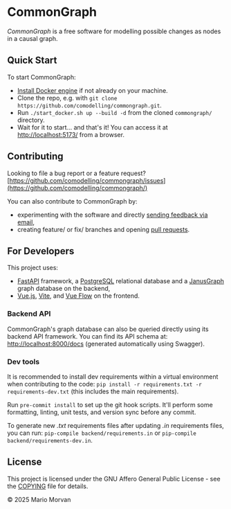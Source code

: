 # CommonGraph

*CommonGraph* is a free software for modelling possible changes as nodes in a causal graph.


## Quick Start

To start CommonGraph:

- [Install Docker engine](https://www.docker.com/get-started/) if not already on your machine.
- Clone the repo, e.g. with ```git clone https://github.com/comodelling/commongraph.git```.
- Run ```./start_docker.sh up --build -d``` from the cloned `commongraph/` directory.
- Wait for it to start... and that's it! You can access it at [http://localhost:5173/](http://localhost:5173/) from a browser.


## Contributing

Looking to file a bug report or a feature request? [https://github.com/comodelling/commongraph/issues](https://github.com/comodelling/commongraph/)

You can also contribute to CommonGraph by:
- experimenting with the software and directly [sending feedback via email](mailto:mario.morvan@ucl.ac.uk),
- creating feature/ or fix/ branches and opening [pull requests](https://github.com/comodelling/commongraph/pulls).


## For Developers

This project uses:
- [FastAPI](https://fastapi.tiangolo.com/) framework, a [PostgreSQL](https://www.postgresql.org/) relational database and a [JanusGraph](https://janusgraph.org/) graph database on the backend,
- [Vue.js](https://vuejs.org/), [Vite](https://vite.dev/), and [Vue Flow](https://vueflow.dev/) on the frontend.

### Backend API

CommonGraph's graph database can also be queried directly using its backend API framework.
You can find its API schema at: [http://localhost:8000/docs](http://localhost:8000/docs) (generated automatically using Swagger).

### Dev tools

It is recommended to install dev requirements within a virtual environment when contributing to the code: `pip install -r requirements.txt -r requirements-dev.txt` (this includes the main requirements).

Run `pre-commit install` to set up the git hook scripts. It'll perform some formatting, linting, unit tests, and version sync before any commit.

To generate new *.txt* requirements files after updating *.in* requirements files, you can run: ```pip-compile backend/requirements.in``` or ```pip-compile backend/requirements-dev.in```.


## License

This project is licensed under the GNU Affero General Public License - see the [COPYING](COPYING) file for details.

© 2025 Mario Morvan
